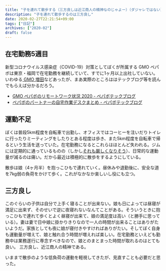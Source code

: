 ```yaml
---
title: "子を連れて散歩する（三方良しは近江商人の精神なのじゃよー）（ダジャレではない）"
description: "子を連れて散歩するのは三方良し"
date: 2020-02-27T22:21:54+09:00
tags: ["日記"]
archives: ["2020-02"]
draft: false
---
```


## 在宅勤務5週目
新型コロナウイルス感染症（COVID-19）対策としてぼくが所属する GMO ペパボは東京・福岡で在宅勤務を継続していて、すでに1ヶ月以上出社していない。いわゆる[ GMO 増田](https://anond.hatelabo.jp/20200217005231)などあったが、まあ実際のところははテックブログ等を読んでもらえば分かるだろう。

- [GMO ペパボのリモートワーク状況 2020 - ペパボテックブログ](https://tech.pepabo.com/2020/02/20/pepabo-wfh-2020/)
- [ペパボのパートナーの自宅作業デスクまとめ - ペパボテックブログ](https://tech.pepabo.com/2020/02/06/our-home-desk/)

## 運動不足
ぼくは普段5km程度を自転車で出勤し、オフィスではコーヒーを注いだりトイレに行ったりミーティングをしたりとある程度は歩き、また5km程度を自転車で帰るという生活を送っていた。在宅勤務になるとこれらはほとんど失われる。ジムには定期的に通っているものの（しかし[それも厳しくなりそう](https://www.fnn.jp/posts/00432845CX/202002262325_CX_CX)）、日常的な運動量が減るのは痛い。だから最近は積極的に散歩をするようにしている。

散歩は娘（4ヶ月半）を抱っこひもで連れていく。昼休みや退勤後に、安全な道を7kg弱の負荷をかけて歩く。これがなかなか楽しいし役にも立つ。

## 三方良し
このぐらいの子供は自分で上手く寝ることが出来ない。娘も日によっては昼寝が満足に出来ず、そのせいで逆に夜寝れないなんてことがある。そういうときに抱っこひもで連れて歩くとよく昼寝が出来て、娘の満足度は高い（と勝手に思っている）。妻は妻で日中娘に掛かりきりなので一人の時間が出来ることはありがたいようだ。家族としても夜に娘が寝付きやすければありがたい。そしてぼく自身も運動量が増えて、娘と触れ合う時間が増えれば楽しい。在宅勤務といえども勤務中は業務遂行に専念すべきなので、娘とのまとまった時間が取れるのはとても良い。
三方良し、近江商人の精神である。

いままで散歩のような低負荷の運動を軽視してきたが、見直すことも必要だと思った。
